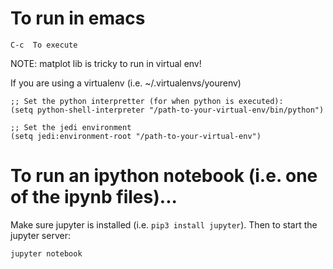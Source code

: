 # To run in emacs
```
C-c  To execute
```

NOTE: matplot lib is tricky to run in virtual env!

If you are using a virtualenv (i.e. ~/.virtualenvs/yourenv)
```
;; Set the python interpretter (for when python is executed):
(setq python-shell-interpreter "/path-to-your-virtual-env/bin/python")

;; Set the jedi environment
(setq jedi:environment-root "/path-to-your-virtual-env")
```

# To run an ipython notebook (i.e. one of the ipynb files)...

Make sure jupyter is installed (i.e. `pip3 install jupyter`).
Then to start the jupyter server:
```
jupyter notebook
```
